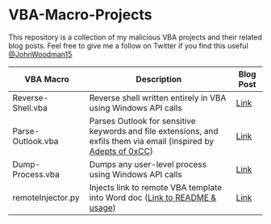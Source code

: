 # VBA-Macro-Projects
This repository is a collection of my malicious VBA projects and their related blog posts. Feel free to give me a follow on Twitter if you find this useful [@JohnWoodman15](https://twitter.com/JohnWoodman15)

| VBA Macro | Description | Blog Post |
|-|-|-|
| Reverse-Shell.vba | Reverse shell written entirely in VBA using Windows API calls | [Link](https://john-woodman.com/research/malicious-vba-macros-trials-tribulations/) |
| Parse-Outlook.vba | Parses Outlook for sensitive keywords and file extensions, and exfils them via email (inspired by [Adepts of 0xCC](https://twitter.com/AdeptsOf0xCC)) | [Link](https://adepts.of0x.cc/vba-outlook/) |
| Dump-Process.vba | Dumps any user-level process using Windows API calls | [Link](https://john-woodman.com/research/malicious-vba-macros-trials-tribulations/) |
| remoteInjector.py | Injects link to remote VBA template into Word doc ([Link to README & usage](https://github.com/JohnWoodman/remoteInjector)) | [Link](https://john-woodman.com/research/vba-macro-remote-template-injection/) |
